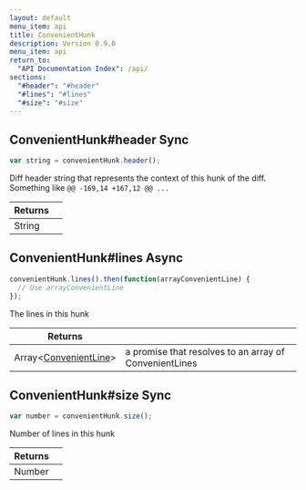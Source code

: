 ```yaml
---
layout: default
menu_item: api
title: ConvenientHunk
description: Version 0.9.0
menu_item: api
return_to:
  "API Documentation Index": /api/
sections:
  "#header": "#header"
  "#lines": "#lines"
  "#size": "#size"
---
```


## <a name="header"></a><span>ConvenientHunk#</span>header <span class="tags"><span class="sync">Sync</span></span>

```js
var string = convenientHunk.header();
```

Diff header string that represents the context of this hunk
of the diff. Something like `@@ -169,14 +167,12 @@ ...`

| Returns |  |
| --- | --- |
| String |  |

## <a name="lines"></a><span>ConvenientHunk#</span>lines <span class="tags"><span class="async">Async</span></span>

```js
convenientHunk.lines().then(function(arrayConvenientLine) {
  // Use arrayConvenientLine
});
```

The lines in this hunk

| Returns |  |
| --- | --- |
| Array&lt;[ConvenientLine](/api/convenient_line/)&gt; | a promise that resolves to an array of                                      ConvenientLines |

## <a name="size"></a><span>ConvenientHunk#</span>size <span class="tags"><span class="sync">Sync</span></span>

```js
var number = convenientHunk.size();
```

Number of lines in this hunk

| Returns |  |
| --- | --- |
| Number |  |

